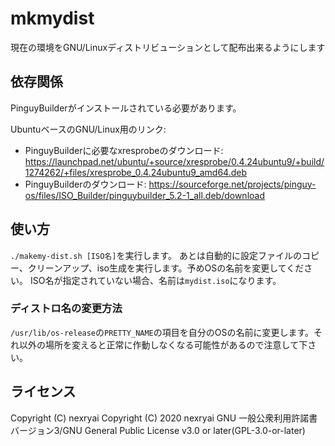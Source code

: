 # mkmydist
現在の環境をGNU/Linuxディストリビューションとして配布出来るようにします

## 依存関係
PinguyBuilderがインストールされている必要があります。　

UbuntuベースのGNU/Linux用のリンク:
- PinguyBuilderに必要なxresprobeのダウンロード: https://launchpad.net/ubuntu/+source/xresprobe/0.4.24ubuntu9/+build/1274262/+files/xresprobe_0.4.24ubuntu9_amd64.deb
- PinguyBuilderのダウンロード: https://sourceforge.net/projects/pinguy-os/files/ISO_Builder/pinguybuilder_5.2-1_all.deb/download

## 使い方
`./makemy-dist.sh [ISO名]`を実行します。
あとは自動的に設定ファイルのコピー、クリーンアップ、iso生成を実行します。予めOSの名前を変更してください。
ISO名が指定されていない場合、名前は`mydist.iso`になります。

### ディストロ名の変更方法
`/usr/lib/os-release`の`PRETTY_NAME`の項目を自分のOSの名前に変更します。それ以外の場所を変えると正常に作動しなくなる可能性があるので注意して下さい。

## ライセンス
Copyright (C) nexryai
Copyright (C) 2020 nexryai
GNU 一般公衆利用許諾書 バージョン3/GNU General Public License v3.0 or later(GPL-3.0-or-later)
